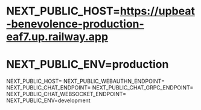 # NEXT_PUBLIC_HOST=https://upbeat-benevolence-production-eaf7.up.railway.app
# NEXT_PUBLIC_ENV=production

NEXT_PUBLIC_HOST=
NEXT_PUBLIC_WEBAUTHN_ENDPOINT=
NEXT_PUBLIC_CHAT_ENDPOINT=
NEXT_PUBLIC_CHAT_GRPC_ENDPOINT=
NEXT_PUBLIC_CHAT_WEBSOCKET_ENDPOINT=
NEXT_PUBLIC_ENV=development
